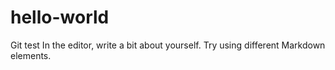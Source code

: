 # hello-world
Git test
In the editor, write a bit about yourself. Try using different Markdown elements.
